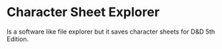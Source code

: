 # Character Sheet Explorer
Is a software like file explorer but it saves character sheets for D&D 5th Edition.

